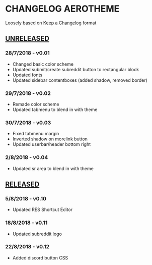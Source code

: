 # CHANGELOG AEROTHEME

Loosely based on [Keep a Changelog](https://keepachangelog.com/en/1.0.0/) format

## [UNRELEASED](https://old.reddit.com/r/CssTest111/)
### 28/7/2018 - v0.01
  - Changed basic color scheme
  - Updated submit/create subreddit button to rectangular block
  - Updated fonts
  - Updated sidebar contentboxes (added shadow, removed border)
### 29/7/2018 - v0.02
  - Remade color scheme
  - Updated tabmenu to blend in with theme
### 30/7/2018 - v0.03
  - Fixed tabmenu margin
  - Inverted shadow on morelink button
  - Updated userbar/header bottom right
### 2/8/2018 - v0.04
  - Updated sr area to blend in with theme
## [RELEASED](https://old.reddit.com/r/globaltalk)
### 5/8/2018 - v0.10
  - Updated RES Shortcut Editor
### 18/8/2018 - v0.11
  - Updated subreddit logo
### 22/8/2018 - v0.12
  - Added discord button CSS
